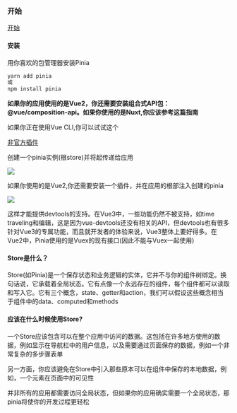 ### 开始
[开始](https://pinia.vuejs.org/zh/getting-started.html)

#### 安装
<p>用你喜欢的包管理器安装Pinia</p>

```js
yarn add pinia
或
npm install pinia
```

**如果你的应用使用的是Vue2，你还需要安装组合式API包： @vue/composition-api。如果你使用的是Nuxt,你应该参考这篇指南**

<p>如果你正在使用Vue CLI,你可以试试这个</p>

[非官方插件](https://github.com/wobsoriano/vue-cli-plugin-pinia)

<p>创建一个pinia实例(根store)并将起传递给应用</p>

<img src="@assets/vue3/pinia.png"/>

<p>如果你使用的是Vue2,你还需要安装一个插件，并在应用的根部注入创建的pinia</p>

<img src="@assets/vue3/vue2pinia.png"/>

<p>这样才能提供devtools的支持。在Vue3中，一些功能仍然不被支持，如time traveling和编辑，这是因为vue-devtools还没有相关的API，但devtools也有很多针对Vue3的专属功能，而且就开发者的体验来说，Vue3整体上要好得多。在Vue2中，Pinia使用的是Vuex的现有接口(因此不能与Vuex一起使用)</p>

#### Store是什么？
<p>Store(如Pinia)是一个保存状态和业务逻辑的实体，它并不与你的组件树绑定。换句话说，它承载着全局状态。它有点像一个永远存在的组件，每个组件都可以读取和写入它。它有三个概念，state、getter和action，我们可以假设这些概念相当于组件中的data、computed和methods</p>

#### 应该在什么时候使用Store?
<p>一个Store应该包含可以在整个应用中访问的数据。这包括在许多地方使用的数据，例如显示在导航栏中的用户信息，以及需要通过页面保存的数据，例如一个非常复杂的多步骤表单</p>

<p>另一方面，你应该避免在Store中引入那些原本可以在组件中保存的本地数据，例如，一个元素在页面中的可见性</p>

<p>并非所有的应用都需要访问全局状态，但如果你的应用确实需要一个全局状态，那pinia将使你的开发过程更轻松</p>